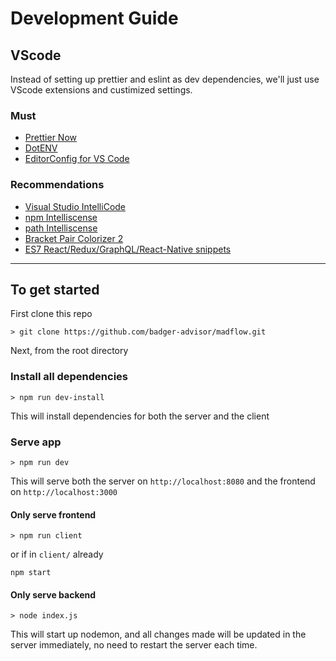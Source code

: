 # Development Guide


## VScode

Instead of setting up prettier and eslint as dev dependencies, we'll just use VScode extensions and custimized settings.

### Must

- [Prettier Now](https://marketplace.visualstudio.com/items?itemName=remimarsal.prettier-now)
- [DotENV](https://marketplace.visualstudio.com/items?itemName=mikestead.dotenv)
- [EditorConfig for VS Code](https://marketplace.visualstudio.com/items?itemName=EditorConfig.EditorConfig)


### Recommendations

- [Visual Studio IntelliCode](https://marketplace.visualstudio.com/items?itemName=VisualStudioExptTeam.vscodeintellicode)
- [npm Intelliscense](https://marketplace.visualstudio.com/items?itemName=christian-kohler.npm-intellisense)
- [path Intelliscense](https://marketplace.visualstudio.com/items?itemName=christian-kohler.path-intellisense)
- [Bracket Pair Colorizer 2](https://marketplace.visualstudio.com/items?itemName=CoenraadS.bracket-pair-colorizer-2)
- [ES7 React/Redux/GraphQL/React-Native snippets](https://marketplace.visualstudio.com/items?itemName=dsznajder.es7-react-js-snippets)

---
## To get started
First clone this repo
```shell
> git clone https://github.com/badger-advisor/madflow.git
```

Next, from the root directory

### Install all dependencies
```shell
> npm run dev-install
```
This will install dependencies for both the server and the client


### Serve app
```shell
> npm run dev
```
This will serve both the server on `http://localhost:8080` and the frontend on `http://localhost:3000`


#### Only serve frontend
```shell
> npm run client
```
or if in `client/` already
```shell
npm start
```

#### Only serve backend
```shell
> node index.js
```
This will start up nodemon, and all changes made will be updated in the server immediately, no need to restart the server each time.
